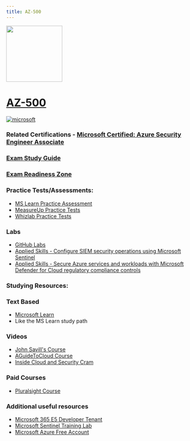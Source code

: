 ```yaml
---
title: AZ-500
---
```


<img src="/az-500.png" width="150" height="150">

# [AZ-500](https://learn.microsoft.com/certifications/exams/az-500)

<a href='https://learn.microsoft.com/en-us/certifications/browse/?type=role-based&levels=intermediate' target="_blank"><img alt='microsoft' src='https://img.shields.io/badge/associate-100000?style=for-the-badge&logo=microsoft&logoColor=white&labelColor=0078D4&color=212221'/></a> 


### Related Certifications - [Microsoft Certified: Azure Security Engineer Associate](https://learn.microsoft.com/en-us/certifications/azure-security-engineer/)

### [Exam Study Guide](https://aka.ms/az500-studyguide)
### [Exam Readiness Zone](https://learn.microsoft.com/en-us/shows/exam-readiness-zone/preparing-for-az-500-manage-identity-and-access-1-of-4/)

### Practice Tests/Assessments:
- [MS Learn Practice Assessment](https://learn.microsoft.com/certifications/exams/az-500/practice/assessment?assessment-type=practice&assessmentId=57)
- [MeasureUp Practice Tests](https://www.measureup.com/microsoft-practice-test-az-500-microsoft-azure-security-technologies.html)
- [Whizlab Practice Tests](https://www.whizlabs.com/microsoft-azure-certification-az-500/)

### Labs
- [GitHub Labs](https://aka.ms/az500labs)
- [Applied Skills - Configure SIEM security operations using Microsoft Sentinel](https://learn.microsoft.com/en-us/credentials/applied-skills/configure-siem-security-operations-using-microsoft-sentinel/)
- [Applied Skills - Secure Azure services and workloads with Microsoft Defender for Cloud regulatory compliance controls](https://learn.microsoft.com/en-us/credentials/applied-skills/secure-azure-services-and-workloads-with-microsoft-defender-for-cloud-regulatory-compliance-controls/)

### Studying Resources:

### Text Based
- [Microsoft Learn](https://learn.microsoft.com/credentials/certifications/exams/az-500/)
- Like the MS Learn study path
### Videos
- [John Savill's Course](https://www.youtube.com/playlist?list=PLlVtbbG169nHw9T1L_CiLxC-DTwKu-BZG)
- [AGuideToCloud Course](https://www.youtube.com/playlist?list=PLhLKc18P9YODINxsjyo_osTnK0jytTC4H)
- [Inside Cloud and Security Cram](https://www.youtube.com/watch?v=u7BRLaPh8_s)
### Paid Courses
- [Pluralsight Course](https://www.pluralsight.com/paths/az-500-microsoft-azure-security-technologies)
### Additional useful resources
- [Microsoft 365 E5 Developer Tenant](https://developer.microsoft.com/en-us/microsoft-365/dev-program)
- [Microsoft Sentinel Training Lab](https://techcommunity.microsoft.com/t5/microsoft-sentinel-blog/learning-with-the-microsoft-sentinel-training-lab/ba-p/2953403)
- [Microsoft Azure Free Account](https://azure.microsoft.com/en-us/offers/ms-azr-0044p/)
